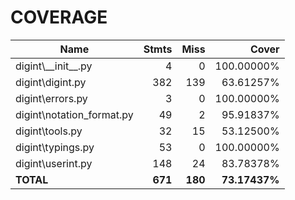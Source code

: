 # COVERAGE 
 
| Name                       |    Stmts |     Miss |         Cover |
|--------------------------- | -------: | -------: | ------------: |
| digint\\_\_init\_\_.py     |        4 |        0 |    100.00000% |
| digint\digint.py           |      382 |      139 |     63.61257% |
| digint\errors.py           |        3 |        0 |    100.00000% |
| digint\notation\_format.py |       49 |        2 |     95.91837% |
| digint\tools.py            |       32 |       15 |     53.12500% |
| digint\typings.py          |       53 |        0 |    100.00000% |
| digint\userint.py          |      148 |       24 |     83.78378% |
|                  **TOTAL** |  **671** |  **180** | **73.17437%** |
